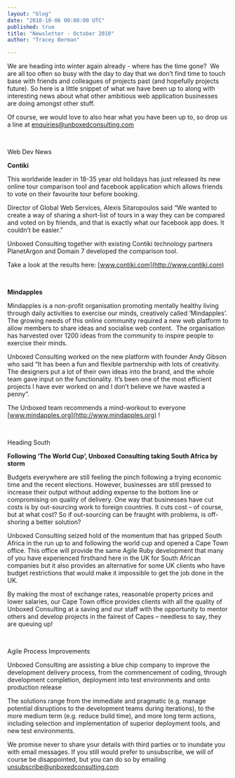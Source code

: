 ```yaml
---
layout: "blog"
date: "2010-10-06 00:00:00 UTC"
published: true
title: "Newsletter - October 2010"
author: "Tracey Berman"

---
```


We are heading into winter again already - where has the time gone?&nbsp; We are all too often so busy with the day to day that we don’t find time to touch base with friends and colleagues of projects past (and hopefully projects future). So here is a little snippet of what we have been up to along with interesting news about what other ambitious web application businesses are doing amongst other stuff.

Of course, we would love to also hear what you have been up to, so drop us a line at [enquiries@unboxedconsulting.com](mailto:enquiries@unboxedconsulting.com)

&nbsp;

Web Dev News

**Contiki** &nbsp;

This worldwide leader in 18-35 year old holidays has just released its new online tour comparison tool and facebook application which allows friends to vote on their favourite tour before booking.

Director of Global Web Services, Alexis Sitaropoulos said “We wanted to create a way of sharing a short-list of tours in a way they can be compared and voted on by friends, and that is exactly what our facebook app does. It couldn’t be easier.”

Unboxed Consulting together with existing Contiki technology partners PlanetArgon and Domain 7 developed the comparison tool.

Take a look at the results here: [www.contiki.com](http://www.contiki.com)

&nbsp;

**Mindapples** &nbsp;

Mindapples is a non-profit organisation promoting mentally healthy living through daily activities to exercise our minds, creatively called ‘Mindapples’. The growing needs of this online community required a new web platform to allow members to share ideas and socialise web content.&nbsp; The organisation has harvested over 1200 ideas from the community to inspire people to exercise their minds.

Unboxed Consulting worked on the new platform with founder Andy Gibson who said “It has been a fun and flexible partnership with lots of creativity. The designers put a lot of their own ideas into the brand, and the whole team gave input on the functionality. It’s been one of the most efficient projects I have ever worked on and I don’t believe we have wasted a penny”.

The Unboxed team recommends a mind-workout to everyone [www.mindapples.org](http://www.mindapples.org) !

&nbsp;

Heading South&nbsp;

**Following ‘The World Cup’, Unboxed Consulting taking South Africa by storm**

Budgets everywhere are still feeling the pinch following a trying economic time and the recent elections. However, businesses are still pressed to increase their output without adding expense to the bottom line or compromising on quality of delivery. One way that businesses have cut costs is by out-sourcing work to foreign countries. It cuts cost – of course, but at what cost? So if out-sourcing can be fraught with problems, is off-shoring a better solution?

Unboxed Consulting seized hold of the momentum that has gripped South Africa in the run up to and following the world cup and opened a Cape Town office. This office will provide the same Agile Ruby development that many of you have experienced firsthand here in the UK for South African companies but it also provides an alternative for some UK clients who have budget restrictions that would make it impossible to get the job done in the UK.

By making the most of exchange rates, reasonable property prices and lower salaries, our Cape Town office provides clients with all the quality of Unboxed Consulting at a saving and our staff with the opportunity to mentor others and develop projects in the fairest of Capes – needless to say, they are queuing up!

&nbsp;

Agile Process Improvements&nbsp;

Unboxed Consulting are assisting a blue chip company to improve the development delivery process, from the commencement of coding, through development completion, deployment into test environments and onto production release

The solutions range from the immediate and pragmatic (e.g. manage potential disruptions to the development teams during iterations), to the more medium term (e.g. reduce build time), and more long term actions, including selection and implementation of superior deployment tools, and new test environments.

We promise never to share your details with third parties or to inundate you with email messages. If you still would prefer to unsubscribe, we will of course be disappointed, but you can do so by emailing [unsubscribe@unboxedconsulting.com](mailto:unsubscribe@unboxedconsulting.com)


